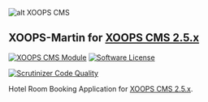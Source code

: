 ![alt XOOPS CMS](https://xoops.org/images/logoXoops4GithubRepository.png)
## XOOPS-Martin for [XOOPS CMS 2.5.x](https://xoops.org)

[![XOOPS CMS Module](https://img.shields.io/badge/XOOPS%20CMS-Module-blue.svg)](https://xoops.org)
[![Software License](https://img.shields.io/badge/license-GPL-brightgreen.svg?style=flat)](https://www.gnu.org/licenses/gpl-2.0.html)


 [![Scrutinizer Code Quality](https://scrutinizer-ci.com/g/mambax7/xoops-martin/badges/quality-score.png?b=master)](https://scrutinizer-ci.com/g/mambax7/xoops-martin/?branch=master)

Hotel Room Booking Application for  [XOOPS CMS 2.5.x](https://xoops.org). 
